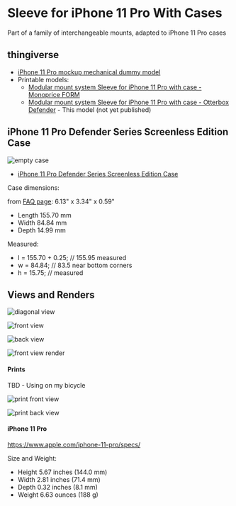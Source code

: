 Sleeve for iPhone 11 Pro With Cases
===================================

Part of a family of interchangeable mounts, adapted to iPhone 11 Pro cases

thingiverse
-----------

-	[iPhone 11 Pro mockup mechanical dummy model](https://www.thingiverse.com/thing:3865803)
-	Printable models:
	-	[Modular mount system Sleeve for iPhone 11 Pro with case - Monoprice FORM](https://www.thingiverse.com/thing:3865844)
	-	[Modular mount system Sleeve for iPhone 11 Pro with case - Otterbox Defender](https://www.thingiverse.com/thing:) - This model (not yet published)

iPhone 11 Pro Defender Series Screenless Edition Case
-----------------------------------------------------

![empty case](img/case_itself.jpg)

-	[iPhone 11 Pro Defender Series Screenless Edition Case](https://www.otterbox.com/en-us/apple-iphone-11-pro/defender-series-screenless-edition-case/77-62521.html)

Case dimensions:

from [FAQ page](https://www.otterbox.com/en-us/apple-iphone-11-pro/defender-series-screenless-edition-case/77-62521.html#tab5): 6.13" x 3.34" x 0.59"

-	Length 155.70 mm
-	Width 84.84 mm
-	Depth 14.99 mm

Measured:

-	l = 155.70 + 0.25; // 155.95 measured
-	w = 84.84; // 83.5 near bottom corners
-	h = 15.75; // measured

Views and Renders
-----------------

![diagonal view](img/sleeve_diag_view__obx_defender.png)

![front view](img/sleeve_front__obx_defender.png)

![back view](img/sleeve_back__obx_defender.png)

![front view render](img/front_view_sleeve_render.png)

#### Prints

TBD - Using on my bicycle

![print front view](img/print_front__obx_defender.jpg)

![print back view](img/print_back__obx_defender.jpg)

#### iPhone 11 Pro

https://www.apple.com/iphone-11-pro/specs/

Size and Weight:

-	Height 5.67 inches (144.0 mm)
-	Width 2.81 inches (71.4 mm)
-	Depth 0.32 inches (8.1 mm)
-	Weight 6.63 ounces (188 g)
